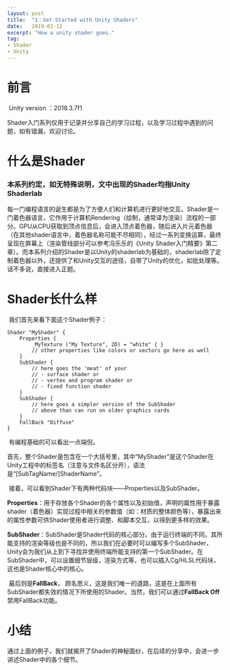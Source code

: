 ```yaml
---
layout: post
title:  "1：Get Started with Unity Shaders"
date:   2019-03-12
excerpt: "How a unity shader goes."
tag:
- Shader
- Unity
---
```


# 前言

​	Unity version ：2018.3.7f1

​	Shader入门系列仅用于记录并分享自己的学习过程，以及学习过程中遇到的问题，如有错漏，欢迎讨论。

# 什么是Shader

### 本系列约定，如无特殊说明，文中出现的Shader均指Unity Shaderlab

​	每一门编程语言的诞生都是为了方便人们和计算机进行更好地交互。Shader是一门着色器语言，它作用于计算机Rendering（绘制，通常译为渲染）流程的一部分。GPU从CPU获取到顶点信息后，会进入顶点着色器，随后进入片元着色器（在其他shader语言中，着色器名称可能不尽相同），经过一系列变换运算，最终呈现在屏幕上（渲染管线部分可以参考冯乐乐的《Unity Shader入门精要》第二章）。而本系列介绍的Shader是以Unity的shaderlab为基础的，shaderlab除了定制着色器以外，还提供了和Unity交互的途径，自带了Unity的优化，如批处理等。话不多说，直接进入正题。

# Shader长什么样

​	我们首先来看下面这个Shader例子：

```
Shader "MyShader" {
    Properties {
        _MyTexture ("My Texture", 2D) = "white" { }
        // other properties like colors or vectors go here as well
    }
    SubShader {
        // here goes the 'meat' of your
        // - surface shader or
        // - vertex and program shader or
        // - fixed function shader
    }
    SubShader {
        // here goes a simpler version of the SubShader
        // above than can run on older graphics cards
    }
    FallBack "Diffuse"
}
```

​	有编程基础的可以看出一点端倪。

​	首先，整个Shader是包含在一个大括号里，其中“MyShader”是这个Shader在Unity工程中的标签名（注意与文件名区分开），语法是“[SubTagName/]ShaderName”。

​	接着，可以看到Shader下有两种代码块——Properties以及SubShader。

​	**Properties**：用于存放各个Shader的各个属性以及初始值，声明的属性用于暴露shader（着色器）实现过程中相关的参数值（如：材质的整体颜色等），暴露出来的属性参数可供Shader使用者进行调整、和脚本交互，以得到更多样的效果。

​	**SubShader**：SubShader是Shader代码的核心部分。由于运行终端的不同，其所能支持的渲染等级也是不同的，所以我们在必要时可以编写多个SubShader，Unity会为我们从上到下寻找并使用终端所能支持的第一个SubShader。在SubShader中，可以设置细节层级，渲染方式等，也可以插入Cg/HLSL代码块，这也是Shader核心中的核心。

​	最后则是**FallBack**， 顾名思义，这是我们唯一的退路，这是在上面所有SubShader都失效的情况下所使用的Shader。当然，我们可以通过**FallBack Off**禁用FallBack功能。

# 小结

​	通过上面的例子，我们就揭开了Shader的神秘面纱，在后续的分享中，会进一步讲述Shader中的各个细节。